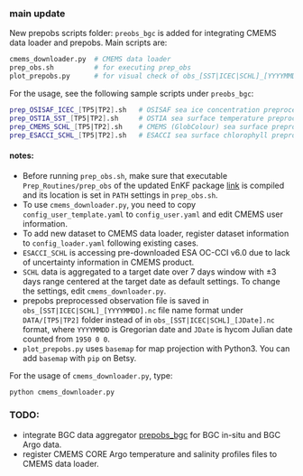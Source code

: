 ### main update

New prepobs scripts folder: ```preobs_bgc``` is added for integrating CMEMS data loader and prepobs. Main scripts are:
```bash
cmems_downloader.py  # CMEMS data loader
prep_obs.sh          # for executing prep_obs
plot_prepobs.py      # for visual check of obs_[SST|ICEC|SCHL]_[YYYYMMDD].nc 
```

For the usage, see the following sample scripts under ```preobs_bgc```:
```bash
prep_OSISAF_ICEC_[TP5|TP2].sh   # OSISAF sea ice concentration preprocessor for [TP5|TP2] grid
prep_OSTIA_SST_[TP5|TP2].sh     # OSTIA sea surface temperature preprocessor for [TP5|TP2] grid
prep_CMEMS_SCHL_[TP5|TP2].sh    # CMEMS (GlobColour) sea surface preprocessor for [TP5|TP2] grid
prep_ESACCI_SCHL_[TP5|TP2].sh   # ESACCI sea surface chlorophyll preprocessor for [TP5|TP2] grid
```
#### notes:
- Before running ```prep_obs.sh```, make sure that executable ```Prep_Routines/prep_obs``` of the updated EnKF package [link](https://github.com/nansencenter/TOPAZ_ENKF_BIORAN_v2) is compiled and its location is set in ```PATH``` settings in ```prep_obs.sh```.  
- To use ```cmems_downloader.py```, you need to copy ```config_user_template.yaml``` to ```config_user.yaml``` and edit CMEMS user information.
- To add new dataset to CMEMS data loader, register dataset information to ```config_loader.yaml``` following existing cases. 
- ```ESACCI_SCHL``` is accessing pre-downloaded ESA OC-CCI v6.0 due to lack of uncertainty information in CMEMS product.
- ```SCHL``` data is aggregated to a target date over 7 days window with ±3 days range centered at the target date as default settings. To change the settings, edit ```cmems_downloader.py```.
- prepobs preprocessed observation file is saved in ```obs_[SST|ICEC|SCHL]_[YYYYMMDD].nc``` file name format under ```DATA/[TP5|TP2]``` folder instead of in ```obs_[SST|ICEC|SCHL]_[JDate].nc``` format, where ```YYYYMMDD``` is Gregorian date and ```JDate``` is hycom Julian date counted from ```1950 0 0```.
- ```plot_prepobs.py``` uses ```basemap``` for map projection with Python3. You can add ```basemap``` with ```pip``` on Betsy.  

For the usage of ```cmems_downloader.py```, type:
```bash
python cmems_downloader.py
```

### TODO:

- integrate BGC data aggregator [prepobs_bgc](https://github.com/nansencenter/prepobs_bgc) for BGC in-situ and BGC Argo data.
- register CMEMS CORE Argo temperature and salinity profiles files to CMEMS data loader.
